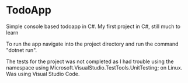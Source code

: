 # TodoApp
Simple console based todoapp in C#. 
My first project in C#, still much to learn

To run the app navigate into the project directory and run the command "dotnet run".

The tests for the project was not completed as I had trouble using the namespace using Microsoft.VisualStudio.TestTools.UnitTesting;
on Linux. Was using Visual Studio Code.
